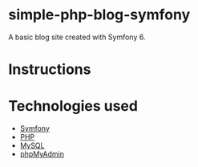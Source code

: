 # simple-php-blog-symfony

A basic blog site created with Symfony 6.

# Instructions

# Technologies used

- [Symfony](https://symfony.com/)
- [PHP](https://www.php.net/)
- [MySQL](https://mysql.com)
- [phpMyAdmin](https://www.phpmyadmin.net/)
